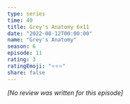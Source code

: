 ```yaml
---
type: series
time: 40
title: Grey's Anatomy 6x11
date: "2022-08-12T00:00:00"
name: "Grey's Anatomy"
season: 6
episode: 11
rating: 3
ratingEmoji: "⭐️⭐️⭐️"
share: false
---
```


*[No review was written for this episode]*
